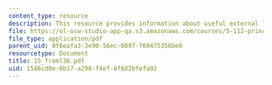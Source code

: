 ```yaml
---
content_type: resource
description: This resource provides information about useful external links.
file: https://ol-ocw-studio-app-qa.s3.amazonaws.com/courses/5-112-principles-of-chemical-science-fall-2005/1586cd0e0b17a298f4ef8f682bfefa02_15_froml36.pdf
file_type: application/pdf
parent_uid: 0f6eafa3-3e90-56ec-6097-f69475356be6
resourcetype: Document
title: 15_froml36.pdf
uid: 1586cd0e-0b17-a298-f4ef-8f682bfefa02
---
```

